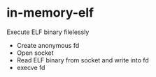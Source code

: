 # in-memory-elf

Execute ELF binary filelessly

- Create anonymous fd
- Open socket
- Read ELF binary from socket and write into fd
- execve fd

